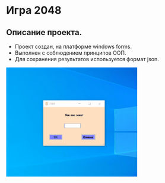 # Игра 2048
## Описание проекта.
- Проект создан, на платформе windows forms. 
- Выполнен с соблюдением принципов ООП. 
- Для сохранения результатов используется формат json.
<p><img src="https://github.com/Alex-Tairov/Game2048/blob/master/2048WindowsFormsApp/pictures/2048gif.gif" width=70%></p>

